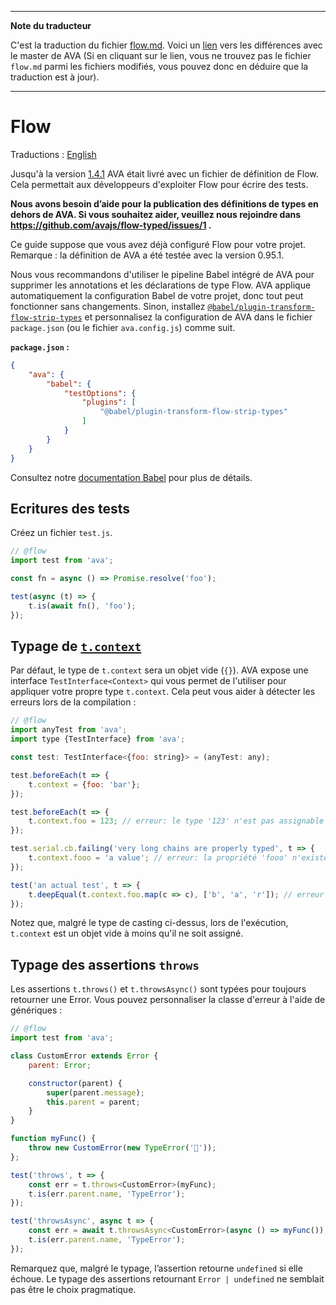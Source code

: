 ___
**Note du traducteur**

C'est la traduction du fichier [flow.md](https://github.com/avajs/ava/blob/master/docs/recipes/flow.md). Voici un [lien](https://github.com/avajs/ava/compare/c633cf08891abaf7649d490642eef38b8150bfe0...master#diff-d7e81d64f6d02f405e93d77a24b6a4af) vers les différences avec le master de AVA (Si en cliquant sur le lien, vous ne trouvez pas le fichier `flow.md` parmi les fichiers modifiés, vous pouvez donc en déduire que la traduction est à jour).
___
# Flow

Traductions : [English](https://github.com/avajs/ava/blob/master/docs/recipes/flow.md)

Jusqu'à la version [1.4.1](https://github.com/avajs/ava/releases/tag/v1.4.1) AVA était livré avec un fichier de définition de Flow. Cela permettait aux développeurs d'exploiter Flow pour écrire des tests.

**Nous avons besoin d’aide pour la publication des définitions de types en dehors de AVA. Si vous souhaitez aider, veuillez nous rejoindre dans https://github.com/avajs/flow-typed/issues/1 .**

Ce guide suppose que vous avez déjà configuré Flow pour votre projet. Remarque : la définition de AVA a été testée avec la version 0.95.1.

Nous vous recommandons d'utiliser le pipeline Babel intégré de AVA pour supprimer les annotations et les déclarations de type Flow. AVA applique automatiquement la configuration Babel de votre projet, donc tout peut fonctionner sans changements. Sinon, installez [`@babel/plugin-transform-flow-strip-types`](https://www.npmjs.com/package/@babel/plugin-transform-flow-strip-types) et personnalisez la configuration de AVA dans le fichier `package.json` (ou le fichier `ava.config.js`) comme suit.

**`package.json` :**

```json
{
	"ava": {
		"babel": {
			"testOptions": {
				"plugins": [
					"@babel/plugin-transform-flow-strip-types"
				]
			}
		}
	}
}
```

Consultez notre [documentation Babel](babel.md) pour plus de détails.

## Ecritures des tests

Créez un fichier `test.js`.

```js
// @flow
import test from 'ava';

const fn = async () => Promise.resolve('foo');

test(async (t) => {
	t.is(await fn(), 'foo');
});
```

## Typage de [`t.context`](../01-writing-tests.md#tester-le-contexte)

Par défaut, le type de `t.context` sera un objet vide (`{}`). AVA expose une interface `TestInterface<Context>` qui vous permet de l'utiliser pour appliquer votre propre type `t.context`. Cela peut vous aider à détecter les erreurs lors de la compilation :

```js
// @flow
import anyTest from 'ava';
import type {TestInterface} from 'ava';

const test: TestInterface<{foo: string}> = (anyTest: any);

test.beforeEach(t => {
	t.context = {foo: 'bar'};
});

test.beforeEach(t => {
	t.context.foo = 123; // erreur: le type '123' n'est pas assignable au type 'string'
});

test.serial.cb.failing('very long chains are properly typed', t => {
	t.context.fooo = 'a value'; // erreur: la propriété 'fooo' n'existe pas sur le type ''
});

test('an actual test', t => {
	t.deepEqual(t.context.foo.map(c => c), ['b', 'a', 'r']); // erreur : la propriété 'map' n'existe pas sur le type 'string'
});
```

Notez que, malgré le type de casting ci-dessus, lors de l'exécution, `t.context` est un objet vide à moins qu'il ne soit assigné.

## Typage des assertions `throws`

Les assertions `t.throws()` et `t.throwsAsync()` sont typées pour toujours retourner une Error. Vous pouvez personnaliser la classe d'erreur à l'aide de génériques :

```js
// @flow
import test from 'ava';

class CustomError extends Error {
	parent: Error;

	constructor(parent) {
		super(parent.message);
		this.parent = parent;
	}
}

function myFunc() {
	throw new CustomError(new TypeError('🙈'));
};

test('throws', t => {
	const err = t.throws<CustomError>(myFunc);
	t.is(err.parent.name, 'TypeError');
});

test('throwsAsync', async t => {
	const err = await t.throwsAsync<CustomError>(async () => myFunc());
	t.is(err.parent.name, 'TypeError');
});
```

Remarquez que, malgré le typage, l’assertion retourne `undefined` si elle échoue. Le typage des assertions retournant `Error | undefined` ne semblait pas être le choix pragmatique.
